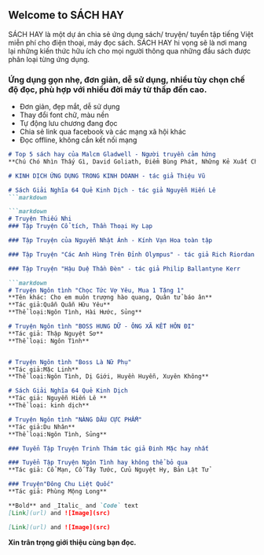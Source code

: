 ## Welcome to SÁCH HAY

SÁCH HAY là một dự án chia sẻ ứng dụng sách/ truyện/ tuyển tập tiếng Việt miễn phí cho điện thoại, máy đọc sách. SÁCH HAY hi vọng sẽ là nơi mang lại những kiến thức hữu ích cho mọi người thông qua những đầu sách được phân loại từng ứng dụng.

### Ứng dụng gọn nhẹ, đơn giản, dễ sử dụng, nhiều tùy chọn chế độ đọc, phù hợp với nhiều đời máy từ thấp đến cao.
- Đơn giản, đẹp mắt, dễ sử dụng
- Thay đổi font chữ, màu nền
- Tự động lưu chương đang đọc
- Chia sẻ link qua facebook và các mạng xã hội khác
- Đọc offline, không cần kết nối mạng

```markdown
# Top 5 sách hay của Malcm Gladwell - Người truyền cảm hứng
**Chú Chó Nhìn Thấy Gì, David Goliath, Điểm Bùng Phát, Những Kẻ Xuất Chúng, Trong Chớp Mắt**

# KINH DỊCH ỨNG DỤNG TRONG KINH DOANH - tác giả Thiệu Vũ

# Sách Giải Nghĩa 64 Quẻ Kinh Dịch - tác giả Nguyễn Hiến Lê
```markdown

```markdown
# Truyện Thiếu Nhi
### Tập Truyện Cổ tích, Thần Thoại Hy Lạp

### Tập Truyện của Nguyễn Nhật Ánh - Kính Vạn Hoa toàn tập

### Tập Truyện "Các Anh Hùng Trên Đỉnh Olympus" - tác giả Rich Riordan

### Tập Truyện "Hậu Duệ Thần Đèn" - tác giả Philip Ballantyne Kerr

```markdown
# Truyện Ngôn tình "Chọc Tức Vợ Yêu, Mua 1 Tặng 1" 
**Tên khác: Cho em muôn trượng hào quang, Quân tử báo ân**
**Tác giả:Quẫn Quẫn Hữu Yêu**
**Thể loại:Ngôn Tình, Hài Hước, Sủng**

# Truyện Ngôn tình "BOSS HUNG DỮ - ÔNG XÃ KẾT HÔN ĐI" 
**Tác giả: Thập Nguyệt Sơ**
**Thể loại: Ngôn Tình**


# Truyện Ngôn tình "Boss Là Nữ Phụ" 
**Tác giả:Mặc Linh**
**Thể loại:Ngôn Tình, Dị Giới, Huyền Huyễn, Xuyên Không**

# Sách Giải Nghĩa 64 Quẻ Kinh Dịch
**Tác giả: Nguyễn Hiến Lê **
**Thể loại: kinh dịch**

# Truyện Ngôn tình "NÀNG DÂU CỰC PHẨM"
**Tác giả:Du Nhân**
**Thể loại:Ngôn Tình, Sủng**

### Tuyển Tập Truyện Trinh Thám tác giả Đinh Mặc hay nhất

### Tuyển Tập Truyện Ngôn Tình hay không thể bỏ qua
**Tác giả: Cổ Mạn, Cố Tây Tước, Cửu Nguyệt Hy, Bản Lật Tử

### Truyện"Đông Chu Liệt Quốc"
**Tác giả: Phùng Mộng Long**

**Bold** and _Italic_ and `Code` text
[Link](url) and ![Image](src)

[Link](url) and ![Image](src)
```

**Xin trân trọng giới thiệu cùng bạn đọc.**
